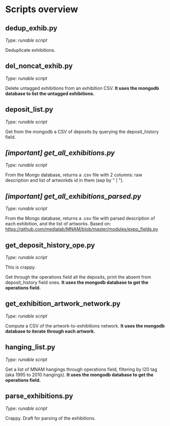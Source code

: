 # Scripts overview

## dedup_exhib.py

*Type: runable script*

Deduplicate exhibitions.

## del_noncat_exhib.py

*Type: runable script*

Delete untagged exhibitions from an exhibition CSV.
**It uses the mongodb database to list the untagged exhibitions.**

## deposit_list.py

*Type: runable script*

Get from the mongodb a CSV of deposits by querying the deposit_history field.

## *[important] get_all_exhibitions.py*

*Type: runable script*

From the Mongo database, returns a .csv file with 2 columns: raw description and list of artworkds id in them (sep by " | ").

## *[important] get_all_exhibitions_parsed.py*

*Type: runable script*

From the Mongo database, returns a .csv file with parsed description of each exhibition, and the list of artworks.
Based on: https://github.com/medialab/MNAM/blob/master/modules/expo_fields.py

## get_deposit_history_ope.py

*Type: runable script*

This is crappy.

Get through the operations field all the deposits, print the absent from
deposit_history field ones.
**It uses the mongodb database to get the operations field.**

## get_exhibition_artwork_network.py

*Type: runable script*

Compute a CSV of the artwork-to-exhibitions network.
**It uses the mongodb database to iterate through each artwork.**

## hanging_list.py

*Type: runable script*

Get a list of MNAM hangings through operations field, filtering by
I20 tag (aka 1995 to 2010 hangings).
**It uses the mongodb database to get the operations field.**

## parse_exhibitions.py

*Type: runable script*

Crappy. Draft for parsing of the exhibitions.

